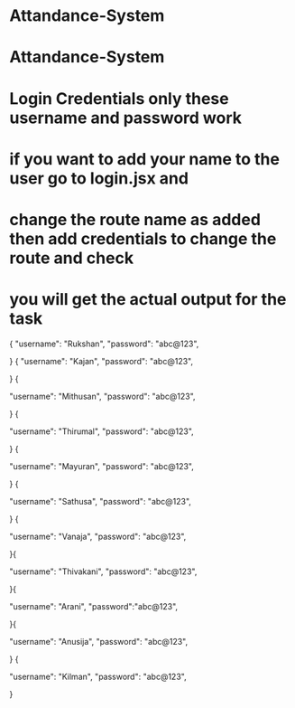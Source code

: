 # Attandance-System

# Attandance-System

# Login Credentials only these  username and password work
 
# if you want to add your name to the user go to login.jsx and 
# change the route name as added then add credentials to change the route and check
# you will get the actual output for the task

{
  "username": "Rukshan",
  "password": "abc@123",
  
}
{
  "username": "Kajan",
  "password": "abc@123",
  
}
{
  
  "username": "Mithusan",
  "password": "abc@123",
  
}
{

  "username": "Thirumal",
  "password": "abc@123",
  
}
{
  
  "username": "Mayuran",
  "password": "abc@123",
  
}
{
 
  "username": "Sathusa",
  "password": "abc@123",
 
}
{
  
  "username": "Vanaja",
  "password": "abc@123",
  
}{
 
  "username": "Thivakani",
  "password": "abc@123",
  
}{
 
  "username": "Arani",
  "password":"abc@123",
  
}{
  
  "username": "Anusija",
  "password": "abc@123",
  
}
{
  
  "username": "Kilman",
  "password": "abc@123",
 
}